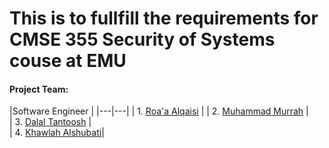 # This is to fullfill the requirements for CMSE 355 Security of Systems couse at EMU

#### Project Team: 
|Software Engineer | 
|---|---|
| 1.  [Roa'a Alqaisi](https://github.com/)   | 
| 2.  [Muhammad Murrah](https://github.com/)     |   
| 3.  [Dalal Tantoosh](https://github.com/)    |  
| 4.  [Khawlah Alshubati](https://github.com/alshubati99)|  